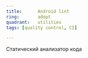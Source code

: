 ```yaml
---
title:      Android lint
ring:       adopt
quadrant:   utilities
tags: [quality control, CI]

---
```


Статический анализатор кода
